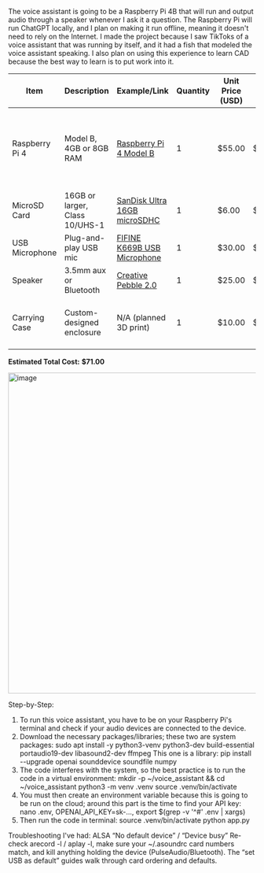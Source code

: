 The voice assistant is going to be a Raspberry Pi 4B that will run and output audio through a speaker whenever I ask it a question. The Raspberry Pi will run ChatGPT locally, and I plan on making it run offline, meaning it doesn't need to rely on the Internet.
I made the project because I saw TikToks of a voice assistant that was running by itself, and it had a fish that modeled the voice assistant speaking. I also plan on using this experience to learn CAD because the best way to learn is to put work into it.


| Item | Description | Example/Link | Quantity | Unit Price (USD) | Total Price (USD) | Notes |
|------|-------------|--------------|----------|------------------|-------------------|-------|
| Raspberry Pi 4 | Model B, 4GB or 8GB RAM | [Raspberry Pi 4 Model B](https://www.raspberrypi.com/products/raspberry-pi-4-model-b/) | 1 | $55.00 | $55.00 | Main single-board computer; I already have a Raspberry Pi|
| MicroSD Card | 16GB or larger, Class 10/UHS-1 | [SanDisk Ultra 16GB microSDHC](https://www.sandisk.com/home/memory-cards/microsd-cards/ultra-microsd) | 1 | $6.00 | $6.00 | Holds OS and files |
| USB Microphone | Plug-and-play USB mic | [FIFINE K669B USB Microphone](https://fifinemicrophone.com/) | 1 | $30.00 | $30.00 | For voice input |
| Speaker | 3.5mm aux or Bluetooth | [Creative Pebble 2.0](https://www.creative.com/p/speakers/creative-pebble) | 1 | $25.00 | $25.00 | Audio output |
| Carrying Case | Custom-designed enclosure | N/A (planned 3D print) | 1 | $10.00 | $10.00 | Designed for portability and protection |
**Estimated Total Cost:** **$71.00**

<img width="816" height="652" alt="image" src="https://github.com/user-attachments/assets/628bc331-870e-4adc-a3ee-c25d76585dae" />


Step-by-Step: 
1. To run this voice assistant, you have to be on your Raspberry Pi's terminal and check if your audio devices are connected to the device.
2. Download the necessary packages/libraries; these two are system packages: sudo apt install -y python3-venv python3-dev build-essential \
  portaudio19-dev libasound2-dev ffmpeg
This one is a library: pip install --upgrade openai sounddevice soundfile numpy
4. The code interferes with the system, so the best practice is to run the code in a virtual environment: mkdir -p ~/voice_assistant && cd ~/voice_assistant
python3 -m venv .venv
source .venv/bin/activate
5. You must then create an environment variable because this is going to be run on the cloud; around this part is the time to find your API key: nano .env, OPENAI_API_KEY=sk-..., export $(grep -v '^#' .env | xargs)
6. Then run the code in terminal: source .venv/bin/activate
python app.py

Troubleshooting I've had:
ALSA “No default device” / “Device busy”
Re-check arecord -l / aplay -l, make sure your ~/.asoundrc card numbers match, and kill anything holding the device (PulseAudio/Bluetooth). The “set USB as default” guides walk through card ordering and defaults.
